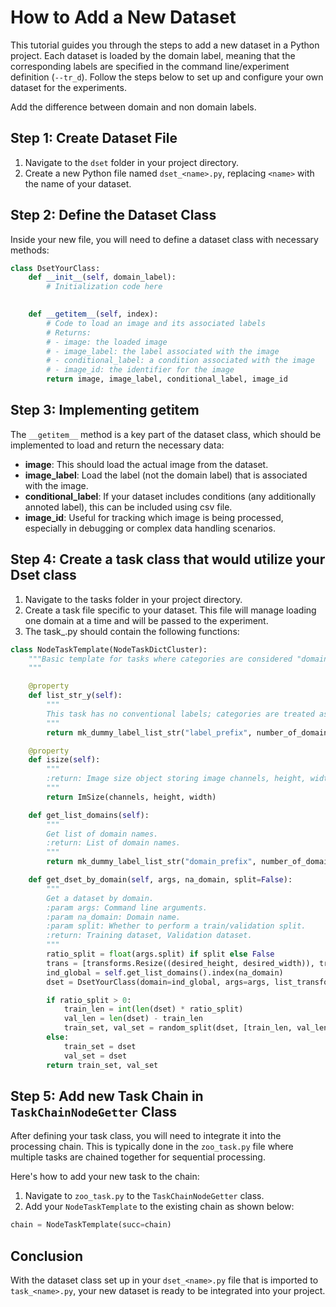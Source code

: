 # How to Add a New Dataset

This tutorial guides you through the steps to add a new dataset in a Python project. 
Each dataset is loaded by the domain label, meaning that the corresponding labels are specified in the command line/experiment definition (```--tr_d```). 
Follow the steps below to set up and configure your own dataset for the experiments.

Add the difference between domain and non domain labels. 

## Step 1: Create Dataset File

1. Navigate to the `dset` folder in your project directory.
2. Create a new Python file named `dset_<name>.py`, replacing `<name>` with the name of your dataset.

## Step 2: Define the Dataset Class

Inside your new file, you will need to define a dataset class with necessary methods:

```python
class DsetYourClass:
    def __init__(self, domain_label):
        # Initialization code here
        

    def __getitem__(self, index):
        # Code to load an image and its associated labels
        # Returns:
        # - image: the loaded image
        # - image_label: the label associated with the image
        # - conditional_label: a condition associated with the image
        # - image_id: the identifier for the image
        return image, image_label, conditional_label, image_id
 ```
## Step 3: Implementing __getitem__

The `__getitem__` method is a key part of the dataset class, which should be implemented to load and return the necessary data:

- **image**: This should load the actual image from the dataset.
- **image_label**: Load the label (not the domain label) that is associated with the image.
- **conditional_label**: If your dataset includes conditions (any additionally annoted label), this can be included using csv file.
- **image_id**: Useful for tracking which image is being processed, especially in debugging or complex data handling scenarios.

## Step 4: Create a task class that would utilize your Dset class
1. Navigate to the tasks folder in your project directory.
2. Create a task file specific to your dataset. This file will manage loading one domain at a time and will be passed to the experiment.
4. The task_<name>.py should contain the following functions:

```python 
class NodeTaskTemplate(NodeTaskDictCluster):
    """Basic template for tasks where categories are considered "domains"
    """

    @property
    def list_str_y(self):
        """
        This task has no conventional labels; categories are treated as domains.
        """
        return mk_dummy_label_list_str("label_prefix", number_of_domains)

    @property
    def isize(self):
        """
        :return: Image size object storing image channels, height, width.
        """
        return ImSize(channels, height, width)

    def get_list_domains(self):
        """
        Get list of domain names.
        :return: List of domain names.
        """
        return mk_dummy_label_list_str("domain_prefix", number_of_domains)

    def get_dset_by_domain(self, args, na_domain, split=False):
        """
        Get a dataset by domain.
        :param args: Command line arguments.
        :param na_domain: Domain name.
        :param split: Whether to perform a train/validation split.
        :return: Training dataset, Validation dataset.
        """
        ratio_split = float(args.split) if split else False
        trans = [transforms.Resize((desired_height, desired_width)), transforms.ToTensor()]
        ind_global = self.get_list_domains().index(na_domain)
        dset = DsetYourClass(domain=ind_global, args=args, list_transforms=trans)

        if ratio_split > 0:
            train_len = int(len(dset) * ratio_split)
            val_len = len(dset) - train_len
            train_set, val_set = random_split(dset, [train_len, val_len])
        else:
            train_set = dset
            val_set = dset
        return train_set, val_set
``` 

## Step 5: Add new Task Chain in `TaskChainNodeGetter` Class

After defining your task class, you will need to integrate it into the processing chain.
This is typically done in the `zoo_task.py` file where multiple tasks are chained together for sequential processing.

Here's how to add your new task to the chain:

1. Navigate to  `zoo_task.py` to the `TaskChainNodeGetter` class.
2. Add your `NodeTaskTemplate` to the existing chain as shown below: 
```python
chain = NodeTaskTemplate(succ=chain)
```

## Conclusion

With the dataset class set up in your `dset_<name>.py` file that is imported to `task_<name>.py`, your new dataset is ready to be integrated into your project. 
